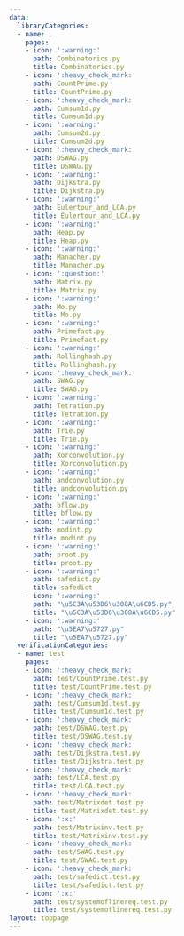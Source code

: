 ```yaml
---
data:
  libraryCategories:
  - name: .
    pages:
    - icon: ':warning:'
      path: Combinatorics.py
      title: Combinatorics.py
    - icon: ':heavy_check_mark:'
      path: CountPrime.py
      title: CountPrime.py
    - icon: ':heavy_check_mark:'
      path: Cumsum1d.py
      title: Cumsum1d.py
    - icon: ':warning:'
      path: Cumsum2d.py
      title: Cumsum2d.py
    - icon: ':heavy_check_mark:'
      path: DSWAG.py
      title: DSWAG.py
    - icon: ':warning:'
      path: Dijkstra.py
      title: Dijkstra.py
    - icon: ':warning:'
      path: Eulertour_and_LCA.py
      title: Eulertour_and_LCA.py
    - icon: ':warning:'
      path: Heap.py
      title: Heap.py
    - icon: ':warning:'
      path: Manacher.py
      title: Manacher.py
    - icon: ':question:'
      path: Matrix.py
      title: Matrix.py
    - icon: ':warning:'
      path: Mo.py
      title: Mo.py
    - icon: ':warning:'
      path: Primefact.py
      title: Primefact.py
    - icon: ':warning:'
      path: Rollinghash.py
      title: Rollinghash.py
    - icon: ':heavy_check_mark:'
      path: SWAG.py
      title: SWAG.py
    - icon: ':warning:'
      path: Tetration.py
      title: Tetration.py
    - icon: ':warning:'
      path: Trie.py
      title: Trie.py
    - icon: ':warning:'
      path: Xorconvolution.py
      title: Xorconvolution.py
    - icon: ':warning:'
      path: andconvolution.py
      title: andconvolution.py
    - icon: ':warning:'
      path: bflow.py
      title: bflow.py
    - icon: ':warning:'
      path: modint.py
      title: modint.py
    - icon: ':warning:'
      path: proot.py
      title: proot.py
    - icon: ':warning:'
      path: safedict.py
      title: safedict
    - icon: ':warning:'
      path: "\u5C3A\u53D6\u308A\u6CD5.py"
      title: "\u5C3A\u53D6\u308A\u6CD5.py"
    - icon: ':warning:'
      path: "\u5EA7\u5727.py"
      title: "\u5EA7\u5727.py"
  verificationCategories:
  - name: test
    pages:
    - icon: ':heavy_check_mark:'
      path: test/CountPrime.test.py
      title: test/CountPrime.test.py
    - icon: ':heavy_check_mark:'
      path: test/Cumsum1d.test.py
      title: test/Cumsum1d.test.py
    - icon: ':heavy_check_mark:'
      path: test/DSWAG.test.py
      title: test/DSWAG.test.py
    - icon: ':heavy_check_mark:'
      path: test/Dijkstra.test.py
      title: test/Dijkstra.test.py
    - icon: ':heavy_check_mark:'
      path: test/LCA.test.py
      title: test/LCA.test.py
    - icon: ':heavy_check_mark:'
      path: test/Matrixdet.test.py
      title: test/Matrixdet.test.py
    - icon: ':x:'
      path: test/Matrixinv.test.py
      title: test/Matrixinv.test.py
    - icon: ':heavy_check_mark:'
      path: test/SWAG.test.py
      title: test/SWAG.test.py
    - icon: ':heavy_check_mark:'
      path: test/safedict.test.py
      title: test/safedict.test.py
    - icon: ':x:'
      path: test/systemoflinereq.test.py
      title: test/systemoflinereq.test.py
layout: toppage
---
```

